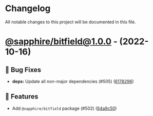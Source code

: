 # Changelog

All notable changes to this project will be documented in this file.

# [@sapphire/bitfield@1.0.0](https://github.com/sapphiredev/utilities/tree/@sapphire/bitfield@1.0.0) - (2022-10-16)

## 🐛 Bug Fixes

- **deps:** Update all non-major dependencies (#505) ([6178296](https://github.com/sapphiredev/utilities/commit/617829649e1e4deeee02b14533b5377cd5bc1fb3))

## 🚀 Features

- Add `@sapphire/bitfield` package (#502) ([64a9c50](https://github.com/sapphiredev/utilities/commit/64a9c5031509c7fc8f1b0ceffb2020635dbb3e5a))

